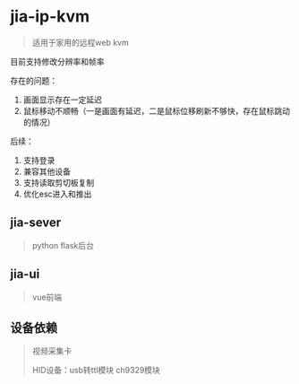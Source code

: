 # jia-ip-kvm
> 适用于家用的远程web kvm  
  
目前支持修改分辨率和帧率  

存在的问题：
1. 画面显示存在一定延迟
2. 鼠标移动不顺畅（一是画面有延迟，二是鼠标位移刷新不够快，存在鼠标跳动的情况）

后续：
1. 支持登录
2. 兼容其他设备
3. 支持读取剪切板复制
4. 优化esc进入和推出
## jia-sever
> python flask后台

## jia-ui
> vue前端

## 设备依赖
> 视频采集卡
>
> HID设备：usb转ttl模块 ch9329模块